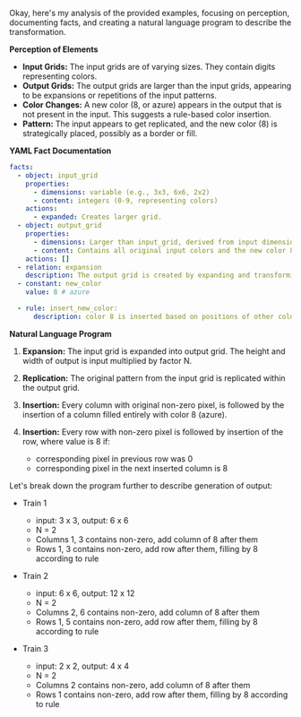 Okay, here's my analysis of the provided examples, focusing on perception, documenting facts, and creating a natural language program to describe the transformation.

**Perception of Elements**

*   **Input Grids:** The input grids are of varying sizes. They contain digits representing colors.
*   **Output Grids:** The output grids are larger than the input grids, appearing to be expansions or repetitions of the input patterns.
*   **Color Changes:** A new color (8, or azure) appears in the output that is not present in the input. This suggests a rule-based color insertion.
*    **Pattern:** The input appears to get replicated, and the new color (8) is strategically placed, possibly as a border or fill.

**YAML Fact Documentation**


```yaml
facts:
  - object: input_grid
    properties:
      - dimensions: variable (e.g., 3x3, 6x6, 2x2)
      - content: integers (0-9, representing colors)
    actions:
      - expanded: Creates larger grid.
  - object: output_grid
    properties:
      - dimensions: Larger than input_grid, derived from input dimensions.
      - content: Contains all original input colors and the new color 8 (azure).
    actions: []
  - relation: expansion
    description: The output grid is created by expanding and transforming input.
  - constant: new_color
    value: 8 # azure

  - rule: insert_new_color:
      description: color 8 is inserted based on positions of other colors
```


**Natural Language Program**

1.  **Expansion:** The input grid is expanded into output grid. The height and width of output is input multiplied by factor N.

2.  **Replication:** The original pattern from the input grid is replicated within the output grid.

3.  **Insertion:** Every column with original non-zero pixel, is followed by the insertion of a column filled entirely with color 8 (azure).

4.  **Insertion:** Every row with non-zero pixel is followed by insertion of the row, where value is 8 if:
    *   corresponding pixel in previous row was 0
    *   corresponding pixel in the next inserted column is 8

Let's break down the program further to describe generation of output:

*   Train 1
    *   input: 3 x 3, output: 6 x 6
    *   N = 2
    *   Columns 1, 3 contains non-zero, add column of 8 after them
    *   Rows 1, 3 contains non-zero, add row after them, filling by 8 according to rule

*   Train 2
    *   input: 6 x 6, output: 12 x 12
    *   N = 2
    *   Columns 2, 6 contains non-zero, add column of 8 after them
    *   Rows 1, 5 contains non-zero, add row after them, filling by 8 according to rule

*   Train 3
    *   input: 2 x 2, output: 4 x 4
    *   N = 2
    *    Columns 2 contains non-zero, add column of 8 after them
    *    Rows 1 contains non-zero, add row after them, filling by 8 according to rule

